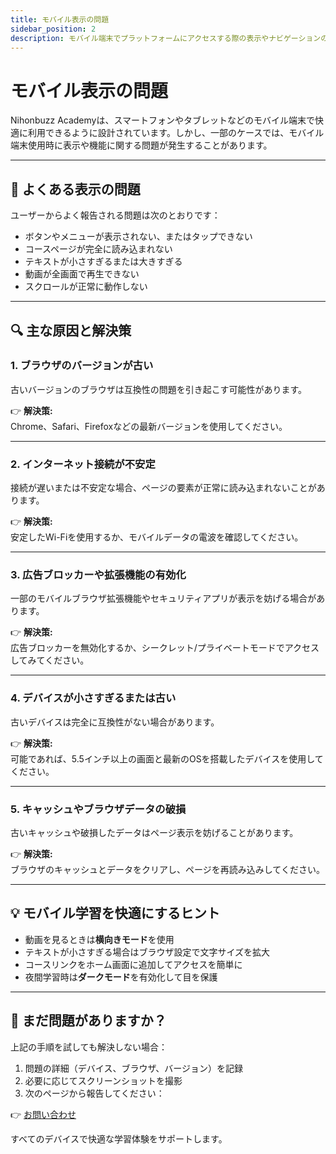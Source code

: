 ```yaml
---
title: モバイル表示の問題
sidebar_position: 2
description: モバイル端末でプラットフォームにアクセスする際の表示やナビゲーションの問題を解決するためのガイド。
---
```


# モバイル表示の問題

Nihonbuzz Academyは、スマートフォンやタブレットなどのモバイル端末で快適に利用できるように設計されています。しかし、一部のケースでは、モバイル端末使用時に表示や機能に関する問題が発生することがあります。

---

## 📱 よくある表示の問題

ユーザーからよく報告される問題は次のとおりです：

- ボタンやメニューが表示されない、またはタップできない
- コースページが完全に読み込まれない
- テキストが小さすぎるまたは大きすぎる
- 動画が全画面で再生できない
- スクロールが正常に動作しない

---

## 🔍 主な原因と解決策

### 1. **ブラウザのバージョンが古い**
古いバージョンのブラウザは互換性の問題を引き起こす可能性があります。

👉 **解決策:**  
Chrome、Safari、Firefoxなどの最新バージョンを使用してください。

---

### 2. **インターネット接続が不安定**
接続が遅いまたは不安定な場合、ページの要素が正常に読み込まれないことがあります。

👉 **解決策:**  
安定したWi-Fiを使用するか、モバイルデータの電波を確認してください。

---

### 3. **広告ブロッカーや拡張機能の有効化**
一部のモバイルブラウザ拡張機能やセキュリティアプリが表示を妨げる場合があります。

👉 **解決策:**  
広告ブロッカーを無効化するか、シークレット/プライベートモードでアクセスしてみてください。

---

### 4. **デバイスが小さすぎるまたは古い**
古いデバイスは完全に互換性がない場合があります。

👉 **解決策:**  
可能であれば、5.5インチ以上の画面と最新のOSを搭載したデバイスを使用してください。

---

### 5. **キャッシュやブラウザデータの破損**
古いキャッシュや破損したデータはページ表示を妨げることがあります。

👉 **解決策:**  
ブラウザのキャッシュとデータをクリアし、ページを再読み込みしてください。

---

## 💡 モバイル学習を快適にするヒント

- 動画を見るときは**横向きモード**を使用
- テキストが小さすぎる場合はブラウザ設定で文字サイズを拡大
- コースリンクをホーム画面に追加してアクセスを簡単に
- 夜間学習時は**ダークモード**を有効化して目を保護

---

## 🚨 まだ問題がありますか？

上記の手順を試しても解決しない場合：

1. 問題の詳細（デバイス、ブラウザ、バージョン）を記録
2. 必要に応じてスクリーンショットを撮影
3. 次のページから報告してください：

👉 [お問い合わせ](../hubungi-kami.md)

すべてのデバイスで快適な学習体験をサポートします。
